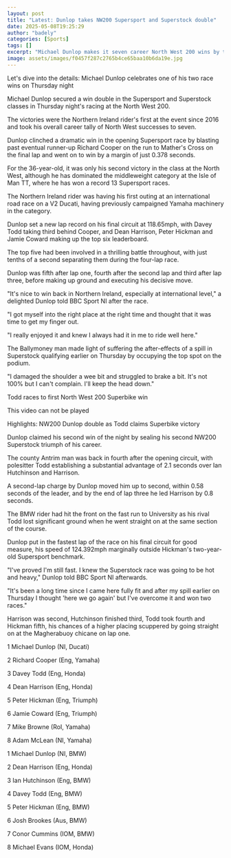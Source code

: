 ```yaml
---
layout: post
title: "Latest: Dunlop takes NW200 Supersport and Superstock double"
date: 2025-05-08T19:25:29
author: "badely"
categories: [Sports]
tags: []
excerpt: "Michael Dunlop makes it seven career North West 200 wins by taking victory in the Supersport and Superstock races on Thursday night."
image: assets/images/f0457f287c2765b4ce65baa10b6da19e.jpg
---
```


Let's dive into the details: Michael Dunlop celebrates one of his two race wins on Thursday night

Michael Dunlop secured a win double in the Supersport and Superstock classes in Thursday night's racing at the North West 200.

The victories were the Northern Ireland rider's first at the event since 2016 and took his overall career tally of North West successes to seven.

Dunlop clinched a dramatic win in the opening Supersport race by blasting past eventual runner-up Richard Cooper on the run to Mather's Cross on the final lap and went on to win by a margin of just 0.378 seconds.

For the 36-year-old, it was only his second victory in the class at the North West, although he has dominated the middleweight category at the Isle of Man TT, where he has won a record 13 Supersport races.

The Northern Ireland rider was having his first outing at an international road race on a V2 Ducati, having previously campaigned Yamaha machinery in the category.

Dunlop set a new lap record on his final circuit at 118.65mph, with Davey Todd taking third behind Cooper, and Dean Harrison, Peter Hickman and Jamie Coward making up the top six leaderboard.

The top five had been involved in a thrilling battle throughout, with just tenths of a second separating them during the four-lap race.

Dunlop was fifth after lap one, fourth after the second lap and third after lap three, before making up ground and executing his decisive move.

"It's nice to win back in Northern Ireland, especially at international level," a delighted Dunlop told BBC Sport NI after the race.

"I got myself into the right place at the right time and thought that it was time to get my finger out.

"I really enjoyed it and knew I always had it in me to ride well here."

The Ballymoney man made light of suffering the after-effects of a spill in Superstock qualifying earlier on Thursday by occupying the top spot on the podium.

"I damaged the shoulder a wee bit and struggled to brake a bit. It's not 100% but I can't complain. I'll keep the head down."

Todd races to first North West 200 Superbike win

This video can not be played

Highlights: NW200 Dunlop double as Todd claims Superbike victory

Dunlop claimed his second win of the night by sealing his second NW200 Superstock triumph of his career.

The county Antrim man was back in fourth after the opening circuit, with polesitter Todd establishing a substantial advantage of 2.1 seconds over Ian Hutchinson and Harrison.

A second-lap charge by Dunlop moved him up to second, within 0.58 seconds of the leader, and by the end of lap three he led Harrison by 0.8 seconds.

The BMW rider had hit the front on the fast run to University as his rival Todd lost significant ground when he went straight on at the same section of the course.

Dunlop put in the fastest lap of the race on his final circuit for good measure, his speed of 124.392mph marginally outside Hickman's two-year-old Supersport benchmark.

"I've proved I'm still fast. I knew the Superstock race was going to be hot and heavy," Dunlop told BBC Sport NI afterwards.

"It's been a long time since I came here fully fit and after my spill earlier on Thursday I thought 'here we go again' but I've overcome it and won two races."

Harrison was second, Hutchinson finished third, Todd took fourth and Hickman fifth, his chances of a higher placing scuppered by going straight on at the Magherabuoy chicane on lap one.

1 Michael Dunlop (NI, Ducati)

2 Richard Cooper (Eng, Yamaha)

3 Davey Todd (Eng, Honda)

4 Dean Harrison (Eng, Honda)

5 Peter Hickman (Eng, Triumph)

6 Jamie Coward (Eng, Triumph)

7 Mike Browne (RoI, Yamaha)

8 Adam McLean (NI, Yamaha)

1 Michael Dunlop (NI, BMW)

2 Dean Harrison (Eng, Honda)

3 Ian Hutchinson (Eng, BMW)

4 Davey Todd (Eng, BMW)

5 Peter Hickman (Eng, BMW)

6 Josh Brookes (Aus, BMW)

7 Conor Cummins (IOM, BMW)

8 Michael Evans (IOM, Honda)

